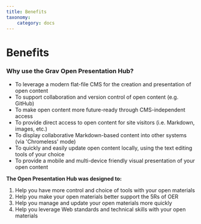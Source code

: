 ```yaml
---
title: Benefits
taxonomy:
    category: docs
---
```

# Benefits

### Why use the Grav Open Presentation Hub?
* To leverage a modern flat-file CMS for the creation and presentation of open content
* To support collaboration and version control of open content (e.g. GitHub)
* To make open content more future-ready through CMS-independent access
* To provide direct access to open content for site visitors (i.e. Markdown, images, etc.)
* To display collaborative Markdown-based content into other systems (via 'Chromeless' mode)
* To quickly and easily update open content locally, using the text editing tools of your choice
* To provide a mobile and multi-device friendly visual presentation of your open content

**The Open Presentation Hub was designed to:**  

1. Help you have more control and choice of tools with your open materials
1. Help you make your open materials better support the 5Rs of OER
1. Help you manage and update your open materials more quickly
1. Help you leverage Web standards and technical skills with your open materials
